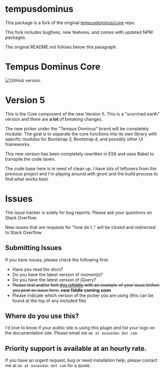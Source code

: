 # tempusdominus

This package is a fork of the original [tempusdominus/core](https://github.com/tempusdominus/core) repo.

This fork includes bugfixes, new features, and comes with updated NPM packages.

The original README.md follows below this paragraph.

# Tempus Dominus Core
![GitHub version](https://badge.fury.io/gh/tempusdominus%2Fcore.png)

# Version 5
This is the Core component of the new Version 5. This is a "scorched earth" version and there are **a lot** of breaking changes.

The new picker under the "Tempus Dominus" brand will be completely modular. The goal is to separate the core functions into its own library with specific modules for Bootstrap 3, Bootstrap 4, and possibly other UI frameworks.

This new version has been completely rewritten in ES6 and uses Babel to transpile the code down.

The code base here is in need of clean up. I have lots of leftovers from the previous project and I'm playing around with grunt and the build process to find what works best.

# Issues
The issue tracker is solely for bug reports. Please ask your questions on Stack Overflow.

New issues that are requests for "how do I.." will be closed and redirected to Stack Overflow.


## Submitting Issues
If you have issues, please check the following first:
* Have you read the docs? 
* Do you have the latest version of momentjs?
* Do you have the latest version of jQuery?
* ~~Please test and/or fork [this jsfiddle](http://jsfiddle.net/Eonasdan/0Ltv25o8/) with an example of your issue before you post an issue here.~~ **new fiddle coming soon**
* Please indicate which version of the picker you are using (this can be found at the top of any included file)

## Where do you use this?
I'd love to know if your public site is using this plugin and list your logo on the documentation site. Please email me `me at eonasdan dot com`.

## Priority support is available at an hourly rate. 

If you have an urgent request, bug or need installation help, please contact me at `me at eonasdan dot com` for a quote.
